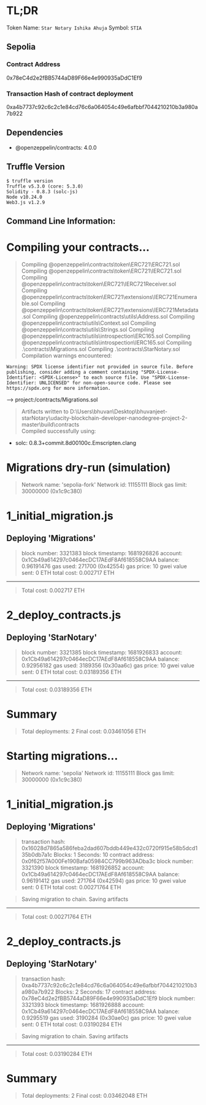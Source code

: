 # TL;DR

Token Name: `Star Notary Ishika Ahuja`
Symbol: `STIA`

## Sepolia

### Contract Address

0x78eC4d2e2fBB5744aD89F66e4e990935aDdC1Ef9

### Transaction Hash of contract deployment

0xa4b7737c92c6c2c1e84cd76c6a064054c49e6afbbf7044210210b3a980a7b922


## Dependencies

- @openzeppelin/contracts: 4.0.0

## Truffle Version

```
$ truffle version
Truffle v5.3.0 (core: 5.3.0)
Solidity - 0.8.3 (solc-js)
Node v10.24.0
Web3.js v1.2.9
```

## Command Line Information:

Compiling your contracts...
===========================
> Compiling @openzeppelin\contracts\token\ERC721\ERC721.sol
> Compiling @openzeppelin\contracts\token\ERC721\IERC721.sol
> Compiling @openzeppelin\contracts\token\ERC721\IERC721Receiver.sol
> Compiling @openzeppelin\contracts\token\ERC721\extensions\IERC721Enumerable.sol
> Compiling @openzeppelin\contracts\token\ERC721\extensions\IERC721Metadata.sol
> Compiling @openzeppelin\contracts\utils\Address.sol
> Compiling @openzeppelin\contracts\utils\Context.sol
> Compiling @openzeppelin\contracts\utils\Strings.sol
> Compiling @openzeppelin\contracts\utils\introspection\ERC165.sol
> Compiling @openzeppelin\contracts\utils\introspection\IERC165.sol
> Compiling .\contracts\Migrations.sol
> Compiling .\contracts\StarNotary.sol
> Compilation warnings encountered:

    Warning: SPDX license identifier not provided in source file. Before publishing, consider adding a comment containing "SPDX-License-Identifier: <SPDX-License>" to each source file. Use "SPDX-License-Identifier: UNLICENSED" for non-open-source code. Please see https://spdx.org for more information.
--> project:/contracts/Migrations.sol


> Artifacts written to D:\Users\bhuvan\Desktop\bhuvanjeet-starNotary\udacity-blockchain-developer-nanodegree-project-2-master\build\contracts      
> Compiled successfully using:
   - solc: 0.8.3+commit.8d00100c.Emscripten.clang


Migrations dry-run (simulation)
===============================
> Network name:    'sepolia-fork'
> Network id:      11155111
> Block gas limit: 30000000 (0x1c9c380)


1_initial_migration.js
======================

   Deploying 'Migrations'
   ----------------------
   > block number:        3321383
   > block timestamp:     1681926826
   > account:             0x1Cb49a614297c0464ecDC17AEdF8Af618558C9AA
   > balance:             0.96191476
   > gas used:            271700 (0x42554)
   > gas price:           10 gwei
   > value sent:          0 ETH
   > total cost:          0.002717 ETH

   -------------------------------------
   > Total cost:            0.002717 ETH


2_deploy_contracts.js
=====================

   Deploying 'StarNotary'
   ----------------------
   > block number:        3321385
   > block timestamp:     1681926833
   > account:             0x1Cb49a614297c0464ecDC17AEdF8Af618558C9AA
   > balance:             0.92956182
   > gas used:            3189356 (0x30aa6c)
   > gas price:           10 gwei
   > value sent:          0 ETH
   > total cost:          0.03189356 ETH

   -------------------------------------
   > Total cost:          0.03189356 ETH

Summary
=======
> Total deployments:   2
> Final cost:          0.03461056 ETH




Starting migrations...
======================
> Network name:    'sepolia'
> Network id:      11155111
> Block gas limit: 30000000 (0x1c9c380)


1_initial_migration.js
======================

   Deploying 'Migrations'
   ----------------------
   > transaction hash:    0x16028d7865a586feba2dad607bddb449e432c0720f915e58b5dcd135b0db7a1c
   > Blocks: 1            Seconds: 10
   > contract address:    0x0f62f57A000Fe190Bafa05984CC799b963ADba3c
   > block number:        3321390
   > block timestamp:     1681926852
   > account:             0x1Cb49a614297c0464ecDC17AEdF8Af618558C9AA
   > balance:             0.96191412
   > gas used:            271764 (0x42594)
   > gas price:           10 gwei
   > value sent:          0 ETH
   > total cost:          0.00271764 ETH

   > Saving migration to chain.
   > Saving artifacts
   -------------------------------------
   > Total cost:          0.00271764 ETH


2_deploy_contracts.js
=====================

   Deploying 'StarNotary'
   ----------------------
   > transaction hash:    0xa4b7737c92c6c2c1e84cd76c6a064054c49e6afbbf7044210210b3a980a7b922
   > Blocks: 2            Seconds: 17
   > contract address:    0x78eC4d2e2fBB5744aD89F66e4e990935aDdC1Ef9
   > block number:        3321393
   > block timestamp:     1681926888
   > account:             0x1Cb49a614297c0464ecDC17AEdF8Af618558C9AA
   > balance:             0.9295519
   > gas used:            3190284 (0x30ae0c)
   > gas price:           10 gwei
   > value sent:          0 ETH
   > total cost:          0.03190284 ETH

   > Saving migration to chain.
   > Saving artifacts
   -------------------------------------
   > Total cost:          0.03190284 ETH

Summary
=======
> Total deployments:   2
> Final cost:          0.03462048 ETH